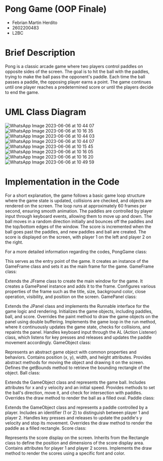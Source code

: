 # Pong Game (OOP Finale)
- Febrian Martin Herdito
- 2602200483
- L2BC

# Brief Description
Pong is a classic arcade game where two players control paddles on opposite sides of the screen. The goal is to hit the ball with the paddles, trying to make the ball pass the opponent's paddle. Each time the ball passes a paddle, the opposing player earns a point. The game continues until one player reaches a predetermined score or until the players decide to end the game.

# UML Class Diagram
![WhatsApp Image 2023-06-06 at 10 44 07](https://github.com/titoditomartin/OOP-Final-Project/assets/114073725/b64706fd-f47d-478f-9cb4-456e9aed6985)
![WhatsApp Image 2023-06-06 at 10 16 35](https://github.com/titoditomartin/OOP-Final-Project/assets/114073725/3640add8-88c1-4bb8-b7f1-077f6b6513f9)
![WhatsApp Image 2023-06-06 at 10 44 03](https://github.com/titoditomartin/OOP-Final-Project/assets/114073725/9849a335-33fa-4272-849e-652d8a86bf08)
![WhatsApp Image 2023-06-06 at 10 44 07](https://github.com/titoditomartin/OOP-Final-Project/assets/114073725/0fdc6a43-bb71-424b-a8ca-13d21b31e18e)
![WhatsApp Image 2023-06-06 at 10 15 45](https://github.com/titoditomartin/OOP-Final-Project/assets/114073725/86640462-2603-4ad3-8321-56a32c12e041)
![WhatsApp Image 2023-06-06 at 10 16 05](https://github.com/titoditomartin/OOP-Final-Project/assets/114073725/b151ff10-bdfa-431d-a09a-39b149b57114)
![WhatsApp Image 2023-06-06 at 10 16 20](https://github.com/titoditomartin/OOP-Final-Project/assets/114073725/31d99e0e-a14a-4c29-9a01-e98bd4243b3f)
![WhatsApp Image 2023-06-06 at 10 49 59](https://github.com/titoditomartin/OOP-Final-Project/assets/114073725/19d16c32-9606-492b-878e-88ea4361ed1f)

# Implementation in the Code
For a short explanation, the game follows a basic game loop structure where the game state is updated, collisions are checked, and objects are rendered on the screen. The loop runs at approximately 60 frames per second, ensuring smooth animation. The paddles are controlled by player input through keyboard events, allowing them to move up and down. The ball moves in a random direction initially and bounces off the paddles and the top/bottom edges of the window. The score is incremented when the ball goes past the paddles, and new paddles and ball are created. The score is displayed on the screen, with player 1 on the left and player 2 on the right.

For a more detailed information regarding the codes, 
PongGame class:

This serves as the entry point of the game. It creates an instance of the GameFrame class and sets it as the main frame for the game.
GameFrame class:

Extends the JFrame class to create the main window for the game.
It creates a GamePanel instance and adds it to the frame.
Configures various properties of the frame such as the title, size, background color, close operation, visibility, and position on the screen.
GamePanel class:

Extends the JPanel class and implements the Runnable interface for the game logic and rendering.
Initializes the game objects, including paddles, ball, and score.
Overrides the paint method to draw the game objects on the panel using double buffering.
Implements the game loop in the run method, where it continuously updates the game state, checks for collisions, and repaints the panel.
Handles keyboard input through the AL (Action Listener) class, which listens for key presses and releases and updates the paddle movement accordingly.
GameObject class:

Represents an abstract game object with common properties and behaviors.
Contains position (x, y), width, and height attributes.
Provides abstract methods for moving the object and drawing it on the screen.
Defines the getBounds method to retrieve the bounding rectangle of the object.
Ball class:

Extends the GameObject class and represents the game ball.
Includes attributes for x and y velocity and an initial speed.
Provides methods to set the ball's direction, move it, and check for intersection with paddles.
Overrides the draw method to render the ball as a filled oval.
Paddle class:

Extends the GameObject class and represents a paddle controlled by a player.
Includes an identifier (1 or 2) to distinguish between player 1 and player 2.
Handles key presses and releases to update the paddle's y velocity and stop its movement.
Overrides the draw method to render the paddle as a filled rectangle.
Score class:

Represents the score display on the screen.
Inherits from the Rectangle class to define the position and dimensions of the score display area.
Contains attributes for player 1 and player 2 scores.
Implements the draw method to render the scores using a specific font and color.
